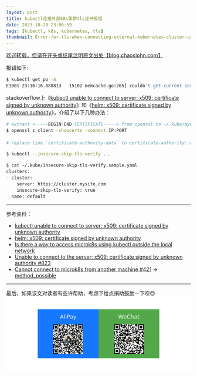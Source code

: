 ```yaml
---
layout: post
title: kubectl连接外部k8s集群tls证书报错
date: 2023-10-20 23:06:59
tags: [kubectl, k8s, kubernetes, tls]
thumbnail: Error-for-tls-when-connecting-external-kubernetes-cluster-using-kubectl/kubectl.jpeg
---
```


[欢迎转载，但请在开头或结尾注明原文出处【blog.chaosjohn.com】](https://blog.chaosjohn.com/Error-for-tls-when-connecting-external-kubernetes-cluster-using-kubectl.md)

报错如下:

```bash
$ kubectl get po -A
E1001 23:16:16.888813   15102 memcache.go:265] couldn't get current server API group list: Get "https://ubuntu-w510.local:16443/api?timeout=32s": tls: failed to verify certificate: x509: certificate is valid for kubernetes, kubernetes.default, kubernetes.default.svc, kubernetes.default.svc.cluster, kubernetes.default.svc.cluster.local, not ubuntu-w510.local
```

stackoverflow上《[kubectl unable to connect to server: x509: certificate signed by unknown authority](https://stackoverflow.com/questions/46234295/kubectl-unable-to-connect-to-server-x509-certificate-signed-by-unknown-authori)》和《[helm: x509: certificate signed by unknown authority](https://stackoverflow.com/questions/48119650/helm-x509-certificate-signed-by-unknown-authority)》，介绍了以下几种办法：

```bash
# extract <-----BEGIN/END CERTIFICATE-----> from openssl to ~/.kube/myCert.crt
$ openssl s_client -showcerts -connect IP:PORT

# replace line `certificate-authority-data` to certificate-authority: myCert.crt
```

```bash
$ kubectl --insecure-skip-tls-verify ...
```

```bash
$ cat ~/.kube/insecure-skip-tls-verify.sample.yaml
clusters:
- cluster:
    server: https://cluster.mysite.com
    insecure-skip-tls-verify: true
  name: default
```

---

参考资料：
- [kubectl unable to connect to server: x509: certificate signed by unknown authority](https://stackoverflow.com/questions/46234295/kubectl-unable-to-connect-to-server-x509-certificate-signed-by-unknown-authori)
- [helm: x509: certificate signed by unknown authority](https://stackoverflow.com/questions/48119650/helm-x509-certificate-signed-by-unknown-authority)
- [Is there a way to access microk8s using kubectl outside the local network](https://discuss.kubernetes.io/t/is-there-a-way-to-access-microk8s-using-kubectl-outside-the-local-network/15488)
- [Unable to connect to the server: x509: certificate signed by unknown authority #823](https://github.com/kubernetes/kubectl/issues/823)
- [Cannot connect to microk8s from another machine #421](https://github.com/canonical/microk8s/issues/421) → [method_possible](https://github.com/canonical/microk8s/issues/421#issuecomment-599815155)

---

最后，如果该文对读者有些许帮助，考虑下给点捐助鼓励一下呗😊
![](hello-world/donate-me.png)
